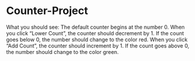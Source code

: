# Counter-Project

What you should see:
The default counter begins at the number 0.
When you click “Lower Count”, the counter should decrement by 1. If the count goes below 0, the number should change to the color red.
When you click “Add Count”, the counter should increment by 1. If the count goes above 0, the number should change to the color green.
